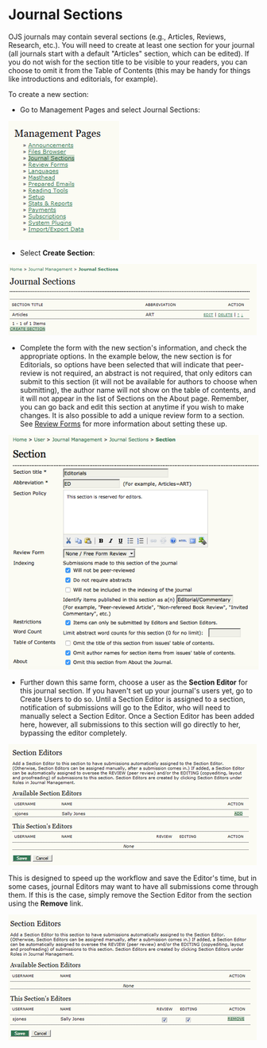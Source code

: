 # Journal Sections

OJS journals may contain several sections (e.g., Articles, Reviews, Research, etc.). You will need to create at least one section for your journal (all journals start with a default "Articles" section, which can be edited). If you do not wish for the section title to be visible to your readers, you can choose to omit it from the Table of Contents (this may be handy for things like introductions and editorials, for example).

To create a new section:

* Go to Management Pages and select Journal Sections:


    
 ![Management Pages: Journal Sections](images/chapter5/jm_man_sections.png)


* Select **Create Section**:



![Journal Sections](images/chapter5/jm_section_create.png)

* Complete the form with the new section's information, and check the appropriate options. In the example below, the new section is for Editorials, so options have been selected that will indicate that peer-review is not required, an abstract is not required, that only editors can submit to this section (it will not be available for authors to choose when submitting), the author name will not show on the table of contents, and it will not appear in the list of Sections on the About page. Remember, you can go back and edit this section at anytime if you wish to make changes. It is also possible to add a unique review form to a section. See [Review Forms](https://docs.pkp.sfu.ca/learning-ojs-2/en/review_forms) for more information about setting these up.




![Create New Section](images/chapter5/jm_new_section.png)


* Further down this same form, choose a user as the **Section Editor** for this journal section. If you haven't set up your journal's users yet, go to Create Users to do so. Until a Section Editor is assigned to a section, notification of submissions will go to the Editor, who will need to manually select a Section Editor. Once a Section Editor has been added here, however, all submissions to this section will go directly to her, bypassing the editor completely.



![Add Section Editors](images/chapter5/jm_section_add.png)

This is designed to speed up the workflow and save the Editor's time, but in some cases, journal Editors may want to have all submissions come through them. If this is the case, simply remove the Section Editor from the section using the **Remove** link.



![Remove Section Editors](images/chapter5/jm_section_remove.png)
